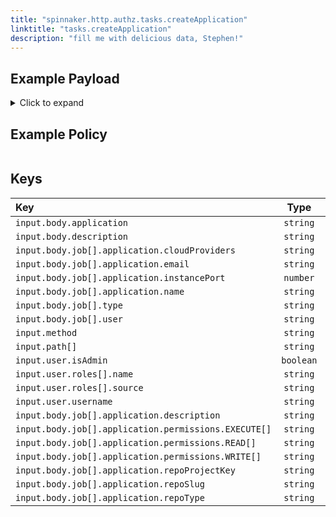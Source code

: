 ```yaml
---
title: "spinnaker.http.authz.tasks.createApplication"
linktitle: "tasks.createApplication"
description: "fill me with delicious data, Stephen!"
---
```


## Example Payload

<details><summary>Click to expand</summary>

```json
{
  "input": {
    "body": {
      "application": "aftest",
      "description": "Create Application: aftest",
      "job": [
        {
          "application": {
            "cloudProviders": "",
            "email": "af@test.com",
            "instancePort": 80,
            "name": "aftest"
          },
          "type": "createApplication",
          "user": "stephenatwell"
        }
      ]
    },
    "method": "POST",
    "path": [
      "tasks"
    ],
    "user": {
      "isAdmin": false,
      "roles": [
        {
          "name": "armory-io",
          "source": "GITHUB_TEAMS"
        },
        {
          "name": "productmanagers",
          "source": "GITHUB_TEAMS"
        }
      ],
      "username": "stephenatwell"
    }
  }
}
```
</details>

## Example Policy

```rego

```

## Keys

| Key                                                  |   Type    | Description |
| :--------------------------------------------------- | :-------: | ----------- |
| `input.body.application`                             | `string`  |             |
| `input.body.description`                             | `string`  |             |
| `input.body.job[].application.cloudProviders`        | `string`  |             |
| `input.body.job[].application.email`                 | `string`  |             |
| `input.body.job[].application.instancePort`          | `number`  |             |
| `input.body.job[].application.name`                  | `string`  |             |
| `input.body.job[].type`                              | `string`  |             |
| `input.body.job[].user`                              | `string`  |             |
| `input.method`                                       | `string`  |             |
| `input.path[]`                                       | `string`  |             |
| `input.user.isAdmin`                                 | `boolean` |             |
| `input.user.roles[].name`                            | `string`  |             |
| `input.user.roles[].source`                          | `string`  |             |
| `input.user.username`                                | `string`  |             |
| `input.body.job[].application.description`           | `string`  |             |
| `input.body.job[].application.permissions.EXECUTE[]` | `string`  |             |
| `input.body.job[].application.permissions.READ[]`    | `string`  |             |
| `input.body.job[].application.permissions.WRITE[]`   | `string`  |             |
| `input.body.job[].application.repoProjectKey`        | `string`  |             |
| `input.body.job[].application.repoSlug`              | `string`  |             |
| `input.body.job[].application.repoType`              | `string`  |             |
